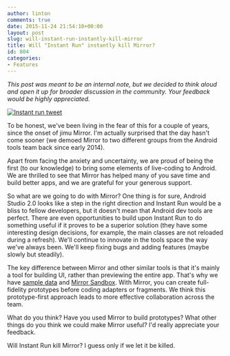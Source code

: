 ```yaml
---
author: linton
comments: true
date: 2015-11-24 21:54:10+00:00
layout: post
slug: will-instant-run-instantly-kill-mirror
title: Will "Instant Run" instantly kill Mirror?
id: 804
categories:
- Features
---
```


_This post was meant to be an internal note, but we decided to think aloud and open it up for broader discussion in the community. Your feedback would be highly appreciated._





[![Instant run tweet]({{site.baseurl}}/wp-content/uploads/2015/11/Screen-Shot-2015-11-24-at-1.34.06-PM.png)]({{site.baseurl}}/wp-content/uploads/2015/11/Screen-Shot-2015-11-24-at-1.34.06-PM.png)





To be honest, we've been living in the fear of this for a couple of years, since the onset of jimu Mirror. I'm actually surprised that the day hasn't come sooner (we demoed Mirror to two different groups from the Android tools team back since early 2014).





Apart from facing the anxiety and uncertainty, we are proud of being the first (to our knowledge) to bring some elements of live-coding to Android. We are thrilled to see that Mirror has helped many of you save time and build better apps, and we are grateful for your generous support.





So what are we going to do with Mirror? One thing is for sure, Android Studio 2.0 looks like a step in the right direction and Instant Run would be a bliss to fellow developers, but it doesn't mean that Android dev tools are perfect. There are even opportunities to build upon Instant Run to do something useful if it proves to be a superior solution (they have some interesting design decisions, for example, the main classes are not reloaded during  a refresh). We'll continue to innovate in the tools space the way we've always been. We'll keep fixing bugs and adding features (maybe slowly but steadily).





The key difference between Mirror and other similar tools is that it's mainly a tool for building UI, rather than previewing the entire app. That's why we have [sample data]({{site.baseurl}}/mirror-docs/mirror-tutorial/) and [Mirror Sandbox](https://github.com/jimulabs/mirror-sandbox). With Mirror, you can create full-fidelity prototypes before coding adapters or fragments. We think this prototype-first approach leads to more effective collaboration across the team.





What do you think? Have you used Mirror to build prototypes? What other things do you think we could make Mirror useful? I'd really appreciate your feedback.





Will Instant Run kill Mirror? I guess only if we let it be killed.



